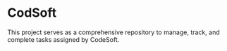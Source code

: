 # CodSoft
This project serves as a comprehensive repository to manage, track, and complete tasks assigned by CodeSoft.

